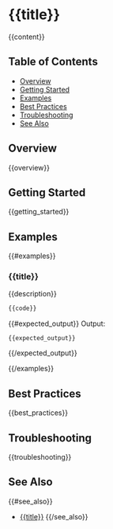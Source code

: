 # {{title}}

{{content}}

## Table of Contents

- [Overview](#overview)
- [Getting Started](#getting-started)
- [Examples](#examples)
- [Best Practices](#best-practices)
- [Troubleshooting](#troubleshooting)
- [See Also](#see-also)

## Overview

{{overview}}

## Getting Started

{{getting_started}}

## Examples

{{#examples}}
### {{title}}

{{description}}

```bash
{{code}}
```

{{#expected_output}}
Output:
```
{{expected_output}}
```
{{/expected_output}}

{{/examples}}

## Best Practices

{{best_practices}}

## Troubleshooting

{{troubleshooting}}

## See Also

{{#see_also}}
- [{{title}}]({{url}})
{{/see_also}}
